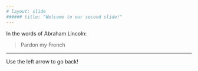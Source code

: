 ```yaml
---
# layout: slide
###### title: "Welcome to our second slide!"
---
```

In the words of Abraham Lincoln:

> Pardon my French
---
Use the left arrow to go back!
